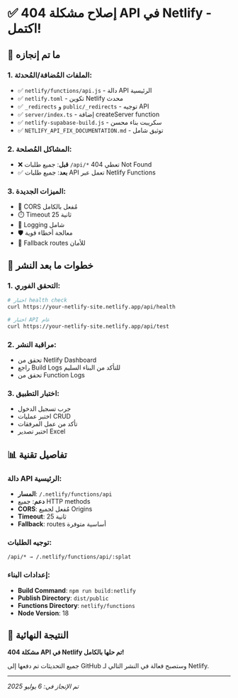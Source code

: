 # ✅ إصلاح مشكلة 404 API في Netlify - اكتمل!

## 🎯 ما تم إنجازه

### 1. الملفات المُضافة/المُحدثة:
- ✅ `netlify/functions/api.js` - دالة API الرئيسية
- ✅ `netlify.toml` - تكوين Netlify محدث
- ✅ `_redirects` و `public/_redirects` - توجيه API
- ✅ `server/index.ts` - إضافة createServer function
- ✅ `netlify-supabase-build.js` - سكريبت بناء محسن
- ✅ `NETLIFY_API_FIX_DOCUMENTATION.md` - توثيق شامل

### 2. المشاكل المُصلحة:
- ❌ **قبل**: جميع طلبات `/api/*` تعطي 404 Not Found
- ✅ **بعد**: جميع طلبات API تعمل عبر Netlify Functions

### 3. الميزات الجديدة:
- 🔄 CORS مُفعل بالكامل
- ⏱️ Timeout 25 ثانية
- 📝 Logging شامل
- 🛡️ معالجة أخطاء قوية
- 🔄 Fallback routes للأمان

## 🚀 خطوات ما بعد النشر

### 1. التحقق الفوري:
```bash
# اختبار health check
curl https://your-netlify-site.netlify.app/api/health

# اختبار API عام  
curl https://your-netlify-site.netlify.app/api/test
```

### 2. مراقبة النشر:
- تحقق من Netlify Dashboard
- راجع Build Logs للتأكد من البناء السليم
- تحقق من Function Logs

### 3. اختبار التطبيق:
- جرب تسجيل الدخول
- اختبر عمليات CRUD
- تأكد من عمل المرفقات
- اختبر تصدير Excel

## 📊 تفاصيل تقنية

### دالة API الرئيسية:
- **المسار**: `/.netlify/functions/api`
- **دعم**: جميع HTTP methods
- **CORS**: مُفعل لجميع Origins
- **Timeout**: 25 ثانية
- **Fallback**: routes أساسية متوفرة

### توجيه الطلبات:
```
/api/* → /.netlify/functions/api/:splat
```

### إعدادات البناء:
- **Build Command**: `npm run build:netlify`
- **Publish Directory**: `dist/public`
- **Functions Directory**: `netlify/functions`
- **Node Version**: 18

## 🎉 النتيجة النهائية

**مشكلة 404 API في Netlify تم حلها بالكامل!**

جميع التحديثات تم دفعها إلى GitHub وستصبح فعالة في النشر التالي لـ Netlify.

---
*تم الإنجاز في: 6 يوليو 2025*
